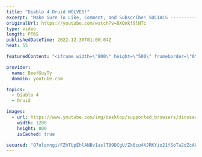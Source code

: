 ```yaml
---
title: "Diablo 4 Druid WOLVES!"
excerpt: "Make Sure To Like, Comment, and Subscribe! SOCIALS ---------------------------------------------- Join Our ..."
originalUrl: https://youtube.com/watch?v=BXQnkf9lNTc
type: video
length: PT6S
publishedDateTime: 2022-12-30T01:00:04Z
heat: 55

featuredContent: "<iframe width=\"800\" height=\"500\" frameborder=\"0\" src=\"https://www.youtube.com/embed/BXQnkf9lNTc\" allow=\"accelerometer; autoplay; encrypted-media; gyroscope; picture-in-picture\" allowfullscreen></iframe>"

provider:
  name: BeefGuyTy
  domain: youtube.com

topics:
  - Diablo 4
  - Druid

images:
  - url: https://www.youtube.com/img/desktop/supported_browsers/dinosaur.png
    width: 1200
    height: 800
    isCached: true

secured: "O7ulqnngi/FZhTUpEhlANBv1aslT89DCgU/Zk6cu4XJRKYio21fSoTa2dZcAGSnimi6SmD5kN3AwiKav4aqUnGEYAF0R6BIiIIVFeHlnVxyBlT0hgWG1T4EqQswZWZLLCHaTQYculCK8BzlW2Ri5LvmHzcfuQMj8KgTfeZat1CTNKn1qD0kLhkP1CcyW8GcuslA7YTc+Tz26ubiGXuxG5iOk/VrYCN/NxebjszCtlwtX8epJrCXsk/yg9l7Rv23rwrP1rdv+fH02M/fOaQp1eW7plvWaJyZSSO4Y+9dke7lk72kpFth1bBS8HRZHwXBvTFA5NRdCB5W/A2TNSygc6QJ09R3lcWRUzGWh/hRDRYJ5QP5VSapPKZI5jcF5ltdodpi/OwVYx49VbrQsdUvSNiJ+IzKLwr4e2kej8XbYhew=;xSYWBzGbsDxzLOgzI6Ukzw=="
---
```



